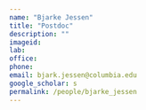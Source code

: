 ```yaml
---
name: "Bjarke Jessen"
title: "Postdoc"
description: ""
imageid:
lab:
office:
phone:
email: bjark.jessen@columbia.edu
google_scholar: s
permalink: /people/bjarke_jessen
---
```

